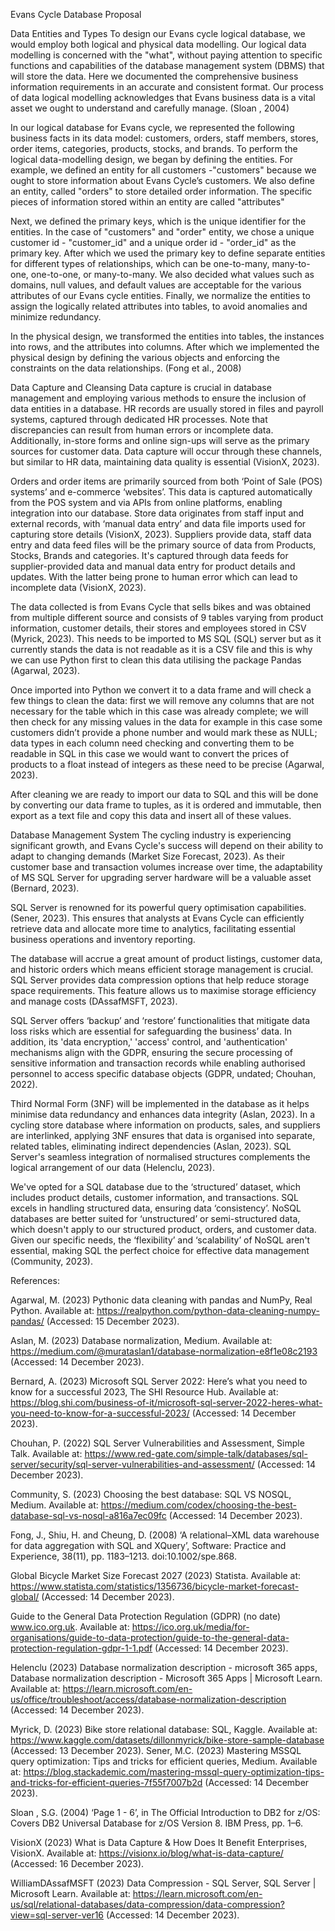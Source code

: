 Evans Cycle Database Proposal

Data Entities and Types
To design our Evans cycle logical database, we would employ both logical and physical data
modelling. Our logical data modelling is concerned with the "what", without paying attention
to specific functions and capabilities of the database management system (DBMS) that will
store the data. Here we documented the comprehensive business information requirements
in an accurate and consistent format. Our process of data logical modelling acknowledges
that Evans business data is a vital asset we ought to understand and carefully manage.
(Sloan , 2004)


In our logical database for Evans cycle, we represented the following business facts in its
data model: customers, orders, staff members, stores, order items, categories, products,
stocks, and brands. To perform the logical data-modelling design, we began by defining the
entities. For example, we defined an entity for all customers -"customers" because we ought to store
information about Evans Cycle’s customers. We also define an entity, called "orders" to store
detailed order information. The specific pieces of information stored within an entity are called "attributes"


Next, we defined the primary keys, which is the unique identifier for the entities. In the case
of "customers" and "order" entity, we chose a unique customer id - "customer_id" and a
unique order id - "order_id" as the primary key. After which we used the primary key to define
separate entities for different types of relationships, which can be one-to-many, many-to-one,
one-to-one, or many-to-many. We also decided what values such as domains, null values,
and default values are acceptable for the various attributes of our Evans cycle entities. Finally,
we normalize the entities to assign the logically related attributes into tables, to avoid
anomalies and minimize redundancy.


In the physical design, we transformed the entities into tables, the instances into rows, and
the attributes into columns. After which we implemented the physical design by defining the
various objects and enforcing the constraints on the data relationships. (Fong et al., 2008)



Data Capture and Cleansing
Data capture is crucial in database management and employing various methods to ensure the inclusion of data entities in a database. HR records are usually stored in files and payroll systems, captured through dedicated HR processes. Note that discrepancies can result from human errors or incomplete data. Additionally, in-store forms and online sign-ups will serve as the primary sources for customer data. Data capture will occur through these channels, but similar to HR data, maintaining data quality is essential (VisionX, 2023).

Orders and order items are primarily sourced from both ‘Point of Sale (POS) systems’ and e-commerce ‘websites’. This data is captured automatically from the POS system and via APIs from online platforms, enabling integration into our database. Store data originates from staff input and external records, with ‘manual data entry’ and data file imports used for capturing store details (VisionX, 2023). Suppliers provide data, staff data entry and data feed files will be the primary source of data from Products, Stocks, Brands and categories. It's captured through data feeds for supplier-provided data and manual data entry for product details and updates. With the latter being prone to human error which can lead to incomplete data (VisionX, 2023).

The data collected is from Evans Cycle that sells bikes and was obtained from multiple different source and consists of 9 tables varying from product information, customer details, their stores and employees stored in CSV (Myrick, 2023). This needs to be imported to MS SQL (SQL) server but as it currently stands the data is not readable as it is a CSV file and this is why we can use Python first to clean this data utilising the package Pandas (Agarwal, 2023).

Once imported into Python we convert it to a data frame and will check a few things to clean the data: first we will remove any columns that are not necessary for the table which in this case was already complete; we will then check for any missing values in the data for example in this case some customers didn’t provide a phone number and would mark these as NULL; data types in each column need checking and converting them to be readable in SQL in this case we would want to convert the prices of products to a float instead of integers as these need to be precise (Agarwal, 2023).

After cleaning we are ready to import our data to SQL and this will be done by converting our data frame to tuples, as it is ordered and immutable, then export as a text file and copy this data and insert all of these values.


Database Management System
The cycling industry is experiencing significant growth, and Evans Cycle's success will depend on their ability to adapt to changing demands (Market Size Forecast, 2023). As their customer base and transaction volumes increase over time, the adaptability of MS SQL Server for upgrading server hardware will be a valuable asset (Bernard, 2023).

SQL Server is renowned for its powerful query optimisation capabilities. (Sener, 2023). This ensures that analysts at Evans Cycle can efficiently retrieve data and allocate more time to analytics, facilitating essential business operations and inventory reporting.

The database will accrue a great amount of product listings, customer data, and historic orders which means efficient storage management is crucial. SQL Server provides data compression options that help reduce storage space requirements. This feature allows us to maximise storage efficiency and manage costs (DAssafMSFT, 2023).

SQL Server offers ‘backup’ and ‘restore’ functionalities that mitigate data loss risks which are essential for safeguarding the business’ data. In addition, its 'data encryption,' 'access' control, and 'authentication' mechanisms align with the GDPR, ensuring the secure processing of sensitive information and transaction records while enabling authorised personnel to access specific database objects (GDPR, undated; Chouhan, 2022).

Third Normal Form (3NF) will be implemented in the database as it helps minimise data redundancy and enhances data integrity (Aslan, 2023). In a cycling store database where information on products, sales, and suppliers are interlinked, applying 3NF ensures that data is organised into separate, related tables, eliminating indirect dependencies (Aslan, 2023). SQL Server's seamless integration of normalised structures complements the logical arrangement of our data (Helenclu, 2023).

We've opted for a SQL database due to the ‘structured’ dataset, which includes product details, customer information, and transactions. SQL excels in handling structured data, ensuring data ‘consistency’. NoSQL databases are better suited for ‘unstructured’ or semi-structured data, which doesn't apply to our structured product, orders, and customer data. Given our specific needs, the ‘flexibility’ and ‘scalability’ of NoSQL aren't essential, making SQL the perfect choice for effective data management (Community, 2023). 



References:


Agarwal, M. (2023) Pythonic data cleaning with pandas and NumPy, Real Python. Available at: https://realpython.com/python-data-cleaning-numpy-pandas/ (Accessed: 15 December 2023).

Aslan, M. (2023) Database normalization, Medium. Available at: https://medium.com/@murataslan1/database-normalization-e8f1e08c2193 (Accessed: 14 December 2023).

Bernard, A. (2023) Microsoft SQL Server 2022: Here’s what you need to know for a successful 2023, The SHI Resource Hub. Available at: https://blog.shi.com/business-of-it/microsoft-sql-server-2022-heres-what-you-need-to-know-for-a-successful-2023/ (Accessed: 14 December 2023).

Chouhan, P. (2022) SQL Server Vulnerabilities and Assessment, Simple Talk. Available at: https://www.red-gate.com/simple-talk/databases/sql-server/security/sql-server-vulnerabilities-and-assessment/ (Accessed: 14 December 2023).

Community, S. (2023) Choosing the best database: SQL VS NOSQL, Medium. Available at: https://medium.com/codex/choosing-the-best-database-sql-vs-nosql-a816a7ec09fc (Accessed: 14 December 2023).

Fong, J., Shiu, H. and Cheung, D. (2008) ‘A relational–XML data warehouse for data aggregation with SQL and XQuery’, Software: Practice and Experience, 38(11), pp. 1183–1213. doi:10.1002/spe.868.

Global Bicycle Market Size Forecast 2027 (2023) Statista. Available at: https://www.statista.com/statistics/1356736/bicycle-market-forecast-global/ (Accessed: 14 December 2023).

Guide to the General Data Protection Regulation (GDPR) (no date) www.ico.org.uk. Available at: https://ico.org.uk/media/for-organisations/guide-to-data-protection/guide-to-the-general-data-protection-regulation-gdpr-1-1.pdf (Accessed: 14 December 2023).

Helenclu (2023) Database normalization description - microsoft 365 apps, Database normalization description - Microsoft 365 Apps | Microsoft Learn. Available at: https://learn.microsoft.com/en-us/office/troubleshoot/access/database-normalization-description (Accessed: 14 December 2023).

Myrick, D. (2023) Bike store relational database: SQL, Kaggle. Available at: https://www.kaggle.com/datasets/dillonmyrick/bike-store-sample-database (Accessed: 13 December 2023).
Sener, M.C. (2023) Mastering MSSQL query optimization: Tips and tricks for efficient queries, Medium. Available at: https://blog.stackademic.com/mastering-mssql-query-optimization-tips-and-tricks-for-efficient-queries-7f55f7007b2d (Accessed: 14 December 2023).

Sloan , S.G. (2004) ‘Page 1 - 6’, in The Official Introduction to DB2 for z/OS: Covers DB2 Universal Database for z/OS Version 8. IBM Press, pp. 1–6.

VisionX (2023) What is Data Capture &amp; How Does It Benefit Enterprises, VisionX. Available at: https://visionx.io/blog/what-is-data-capture/ (Accessed: 16 December 2023).

WilliamDAssafMSFT (2023) Data Compression - SQL Server, SQL Server | Microsoft Learn. Available at: https://learn.microsoft.com/en-us/sql/relational-databases/data-compression/data-compression?view=sql-server-ver16 (Accessed: 14 December 2023).

